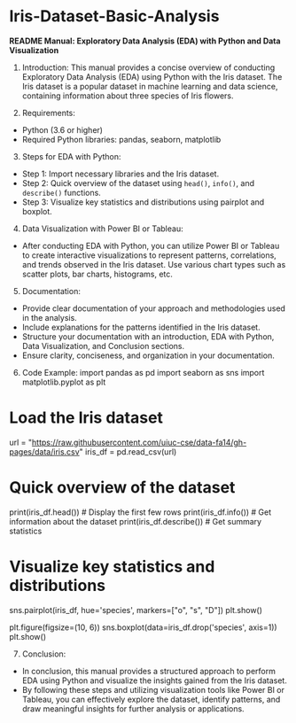 # Iris-Dataset-Basic-Analysis
**README Manual: Exploratory Data Analysis (EDA) with Python and Data Visualization**

1. Introduction:
This manual provides a concise overview of conducting Exploratory Data Analysis (EDA) using Python with the Iris dataset. The Iris dataset is a popular dataset in machine learning and data science, containing information about three species of Iris flowers.

2. Requirements:
- Python (3.6 or higher)
- Required Python libraries: pandas, seaborn, matplotlib

3. Steps for EDA with Python:
- Step 1: Import necessary libraries and the Iris dataset.
- Step 2: Quick overview of the dataset using `head()`, `info()`, and `describe()` functions.
- Step 3: Visualize key statistics and distributions using pairplot and boxplot.

4. Data Visualization with Power BI or Tableau:
- After conducting EDA with Python, you can utilize Power BI or Tableau to create interactive visualizations to represent patterns, correlations, and trends observed in the Iris dataset. Use various chart types such as scatter plots, bar charts, histograms, etc.

5. Documentation:
- Provide clear documentation of your approach and methodologies used in the analysis.
- Include explanations for the patterns identified in the Iris dataset.
- Structure your documentation with an introduction, EDA with Python, Data Visualization, and Conclusion sections.
- Ensure clarity, conciseness, and organization in your documentation.

6. Code Example:
import pandas as pd
import seaborn as sns
import matplotlib.pyplot as plt

# Load the Iris dataset
url = "https://raw.githubusercontent.com/uiuc-cse/data-fa14/gh-pages/data/iris.csv"
iris_df = pd.read_csv(url)

# Quick overview of the dataset
print(iris_df.head())  # Display the first few rows
print(iris_df.info())   # Get information about the dataset
print(iris_df.describe())  # Get summary statistics

# Visualize key statistics and distributions
sns.pairplot(iris_df, hue='species', markers=["o", "s", "D"])
plt.show()

plt.figure(figsize=(10, 6))
sns.boxplot(data=iris_df.drop('species', axis=1))
plt.show()

7. Conclusion:
- In conclusion, this manual provides a structured approach to perform EDA using Python and visualize the insights gained from the Iris dataset.
- By following these steps and utilizing visualization tools like Power BI or Tableau, you can effectively explore the dataset, identify patterns, and draw meaningful insights for further analysis or applications.

